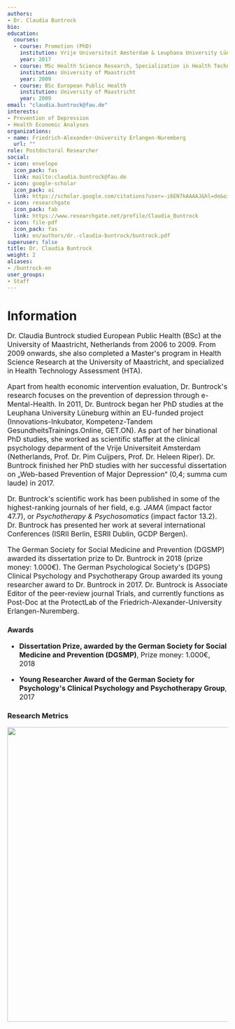 ```yaml
---
authors:
- Dr. Claudia Buntrock
bio:
education:
  courses:
  - course: Promotion (PhD)
    institution: Vrije Universiteit Amsterdam & Leuphana University Lüneburg
    year: 2017
  - course: MSc Health Science Research, Specialization in Health Technology Assessment
    institution: University of Maastricht
    year: 2009
  - course: BSc European Public Health
    institution: University of Maastricht
    year: 2009
email: "claudia.buntrock@fau.de"
interests:
- Prevention of Depression
- Health Economic Analyses
organizations:
- name: Friedrich-Alexander-University Erlangen-Nuremberg
  url: ""
role: Postdoctoral Researcher
social:
- icon: envelope
  icon_pack: fas
  link: mailto:claudia.buntrock@fau.de
- icon: google-scholar
  icon_pack: ai
  link: https://scholar.google.com/citations?user=-i6EN7kAAAAJ&hl=de&oi=ao
- icon: researchgate
  icon_pack: fab
  link: https://www.researchgate.net/profile/Claudia_Buntrock
- icon: file-pdf
  icon_pack: fas
  link: en/authors/dr.-claudia-buntrock/buntrock.pdf
superuser: false
title: Dr. Claudia Buntrock
weight: 2
aliases:
- /buntrock-en
user_groups:
- Staff
---
```


# Information

<font size="3">

Dr. Claudia Buntrock studied European Public Health (BSc) at the University of Maastricht, Netherlands from 2006 to 2009. From 2009 onwards, she also completed a Master's program in Health Science Research at the University of Maastricht, and specialized in Health Technology Assessment (HTA).

Apart from health economic intervention evaluation, Dr. Buntrock's research focuses on the prevention of depression through e-Mental-Health. In 2011, Dr. Buntrock began her PhD studies at the Leuphana University Lüneburg within an EU-funded project (Innovations-Inkubator, Kompetenz-Tandem GesundheitsTrainings.Online, GET.ON). As part of her binational PhD studies, she worked as scientific staffer at the clinical psychology deparment of the Vrije Universiteit Amsterdam (Netherlands, Prof. Dr. Pim Cuijpers, Prof. Dr. Heleen Riper). Dr. Buntrock finished her PhD studies with her successful dissertation on „Web-based Prevention of Major Depression“ (0,4; summa cum laude) in 2017.

Dr. Buntrock's scientific work has been published in some of the highest-ranking journals of her field, e.g. *JAMA* (impact factor 47.7), or *Psychotherapy & Psychosomatics* (impact factor 13.2). Dr. Buntrock has presented her work at several international Conferences (ISRII Berlin, ESRII Dublin, GCDP Bergen).

The German Society for Social Medicine and Prevention (DGSMP) awarded its dissertation prize to Dr. Buntrock in 2018 (prize money: 1.000€). The German Psychological Society's (DGPS) Clinical Psychology and Psychotherapy Group awarded its young researcher award to Dr. Buntrock in 2017. Dr. Buntrock is Associate Editor of the peer-review journal Trials, and currently functions as Post-Doc at the ProtectLab of the Friedrich-Alexander-University Erlangen-Nuremberg.


</font>


### Awards

<font size="3">

* **Dissertation Prize, awarded by the German Society for Social Medicine and Prevention (DGSMP)**, Prize money: 1.000€, 2018

* **Young Researcher Award of the German Society for Psychology's Clinical Psychology and Psychotherapy Group**, 2017


</font>

### Research Metrics

<img src="/en/authors/buntrock/_index_files/figure-html/unnamed-chunk-1-1.png" width="672" />
